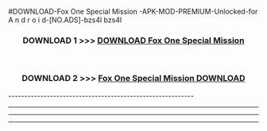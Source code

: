 #DOWNLOAD-Fox One Special Mission -APK-MOD-PREMIUM-Unlocked-for A n d r o i d-[NO.ADS]-bzs4l bzs4l 



<div align="center">

<h3>DOWNLOAD 1 >>> <a href="https://getmod2.web.app/?judul=Fox One Special Mission ">DOWNLOAD Fox One Special Mission </a></h3><br>

<h3>DOWNLOAD 2 >>> <a href="https://getmod2.web.app/?judul=Fox One Special Mission ">Fox One Special Mission  DOWNLOAD </a></h3>

</div>
----------------------------------------------------------

----------------------------------------------------------

----------------------------------------------------------

----------------------------------------------------------



